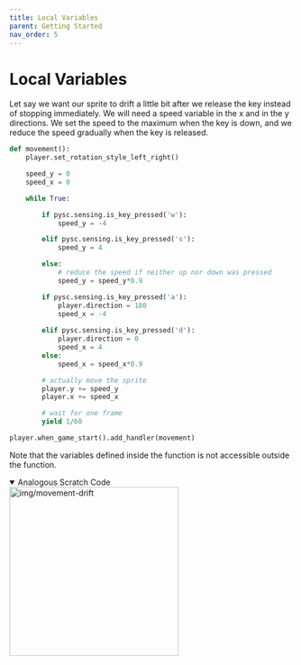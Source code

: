 ```yaml
---
title: Local Variables
parent: Getting Started
nav_order: 5
---
```

# Local Variables

Let say we want our sprite to drift a little bit after we release the key instead of stopping immediately. We will need a speed variable in the x and in the y directions. We set the speed to the maximum when the key is down, and we reduce the speed gradually when the key is released. 

```python 
def movement():
    player.set_rotation_style_left_right()

    speed_y = 0
    speed_x = 0

    while True:

        if pysc.sensing.is_key_pressed('w'):
            speed_y = -4

        elif pysc.sensing.is_key_pressed('s'):
            speed_y = 4

        else:
            # reduce the speed if neither up nor down was pressed
            speed_y = speed_y*0.9

        if pysc.sensing.is_key_pressed('a'):
            player.direction = 180
            speed_x = -4
            
        elif pysc.sensing.is_key_pressed('d'):
            player.direction = 0
            speed_x = 4
        else:
            speed_x = speed_x*0.9

        # actually move the sprite
        player.y += speed_y
        player.x += speed_x

        # wait for one frame
        yield 1/60 

player.when_game_start().add_handler(movement)

```
Note that the variables defined inside the function is not accessible outside the function. 

<details open markdown="block">
  <summary>
    Analogous Scratch Code
  </summary>
  <img src="img/movement-drift.png" alt="img/movement-drift" width="300"/>
</details>

